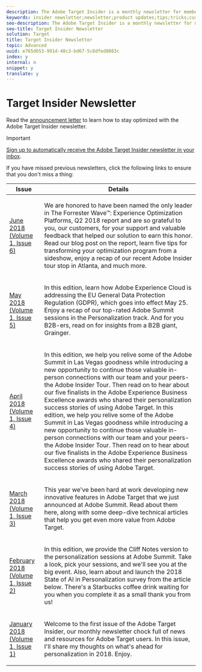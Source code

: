 ```yaml
---
description: The Adobe Target Insider is a monthly newsletter for members of the Adobe Target community. Learn about product updates and future plans, personalization and optimization tips and tricks, customer successes, upcoming events, information-filled white papers, popular blog posts, and more.
keywords: insider newsletter;newsletter;product updates;tips;tricks;customer success stories;success story;blogs
seo-description: The Adobe Target Insider is a monthly newsletter for members of the Adobe Target community. Learn about product updates and future plans, personalization and optimization tips and tricks, customer successes, upcoming events, information-filled white papers, popular blog posts, and more.
seo-title: Target Insider Newsletter
solution: Target
title: Target Insider Newsletter
topic: Advanced
uuid: e765d653-991d-48c3-bd67-5c8dfed8083c
index: y
internal: n
snippet: y
translate: y
---
```


# Target Insider Newsletter

Read the [ announcement letter](https://theblog.adobe.com/stay-optimized-adobe-target-insider-newsletter/) to learn how to stay optimized with the Adobe Target Insider newsletter. 


>[!IMPORTANT]
>
>[ Sign up to automatically receive the Adobe Target Insider newsletter in your inbox](https://www.adobe.com/subscription/adobe_target_newsletter.html). 



If you have missed previous newsletters, click the following links to ensure that you don't miss a thing: 



<table id="table_F52EBE8CCAC344268A22248E3207916F"> 
 <thead> 
  <tr> 
   <th colname="col1" class="entry"> Issue </th> 
   <th colname="col2" class="entry"> Details </th> 
  </tr>
 </thead>
 <tbody> 
  <tr> 
   <td colname="col1"> <p><a href="http://m.messages.adobe.com/rest/head/mirrorPage/@9hfJmMbdVctAma_Ylarpy1J8yxKovpv0Ir2mtII1o9LY9Vx-yD5ErE52GU0rvvvJU1C99FzQWFyqf2zHrBTcwlmSo7z4jMgjEH4-nVUdQS4XIfM3.html" format="html" scope="external"> June 2018 (Volume 1, Issue 6)</a> </p> </td> 
   <td colname="col2"> <p>We are honored to have been named the only leader in The Forrester Wave™: Experience Optimization Platforms, Q2 2018 report and are so grateful to you, our customers, for your support and valuable feedback that helped our solution to earn this honor. Read our blog post on the report, learn five tips for transforming your optimization program from a sideshow, enjoy a recap of our recent Adobe Insider tour stop in Atlanta, and much more. </p> </td> 
  </tr> 
  <tr> 
   <td colname="col1"> <p><a href="https://marketing.adobe.com/resources/help/en_US/target/newsletters/newsletter-2018-may.html" format="html" scope="external"> May 2018 (Volume 1, Issue 5) </a> </p> </td> 
   <td colname="col2"> <p> In this edition, learn how Adobe Experience Cloud is addressing the EU General Data Protection Regulation (GDPR), which goes into effect May 25. Enjoy a recap of our top-rated Adobe Summit sessions in the Personalization track. And for you B2B-ers, read on for insights from a B2B giant, Grainger. </p> </td> 
  </tr> 
  <tr> 
   <td colname="col1"> <p><a href="https://marketing.adobe.com/resources/help/en_US/target/newsletters/newsletter-2018-april.html" format="html" scope="external"> April 2018 (Volume 1, Issue 4) </a> </p> </td> 
   <td colname="col2"> <p>In this edition, we help you relive some of the Adobe Summit in Las Vegas goodness while introducing a new opportunity to continue those valuable in-person connections with our team and your peers-the Adobe Insider Tour. Then read on to hear about our five finalists in the Adobe Experience Business Excellence awards who shared their personalization success stories of using Adobe Target. In this edition, we help you relive some of the Adobe Summit in Las Vegas goodness while introducing a new opportunity to continue those valuable in-person connections with our team and your peers-the Adobe Insider Tour. Then read on to hear about our five finalists in the Adobe Experience Business Excellence awards who shared their personalization success stories of using Adobe Target. </p> </td> 
  </tr> 
  <tr> 
   <td colname="col1"> <p><a href="https://marketing.adobe.com/resources/help/en_US/target/newsletters/newsletter-2018-march.html" format="html" scope="external"> March 2018 (Volume 1, Issue 3)</a> </p> </td> 
   <td colname="col2"> <p>This year we've been hard at work developing new innovative features in Adobe Target that we just announced at Adobe Summit. Read about them here, along with some deep-dive technical articles that help you get even more value from Adobe Target. </p> </td> 
  </tr> 
  <tr> 
   <td colname="col1"> <p><a href="https://marketing.adobe.com/resources/help/en_US/target/newsletters/newsletter-2018-february.html" format="html" scope="external"> February 2018 (Volume 1, Issue 2)</a> </p> </td> 
   <td colname="col2"> <p>In this edition, we provide the Cliff Notes version to the personalization sessions at Adobe Summit. Take a look, pick your sessions, and we'll see you at the big event. Also, learn about and launch the 2018 State of AI in Personalization survey from the article below. There's a Starbucks coffee drink waiting for you when you complete it as a small thank you from us! </p> </td> 
  </tr> 
  <tr> 
   <td colname="col1"> <p><a href="https://marketing.adobe.com/resources/help/en_US/target/newsletters/newsletter-2018-january.html" format="html" scope="external"> January 2018 (Volume 1, Issue 1)</a> </p> </td> 
   <td colname="col2"> <p>Welcome to the first issue of the Adobe Target Insider, our monthly newsletter chock full of news and resources for Adobe Target users. In this issue, I'll share my thoughts on what's ahead for personalization in 2018. Enjoy. </p> </td> 
  </tr> 
 </tbody> 
</table>


